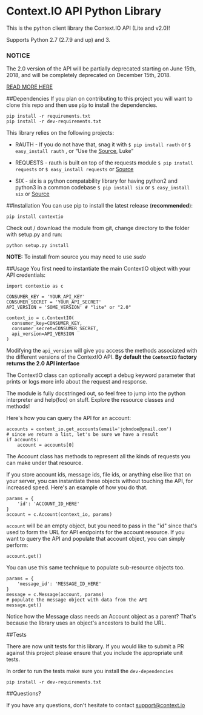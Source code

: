 Context.IO API Python Library
==================================

This is the python client library the Context.IO API (Lite and v2.0)!

Supports Python 2.7 (2.7.9 and up) and 3.

### NOTICE
The 2.0 version of the API will be partially deprecated starting on June 15th, 2018, and will be completely deprecated on December 15th, 2018.

[READ MORE HERE](https://blog.context.io/important-announcement-deprecation-of-2-0-api-8f73488a8c0e)

##Dependencies
If you plan on contributing to this project you will want to clone this repo and then use `pip` to install the dependencies.

    pip install -r requirements.txt
    pip install -r dev-requirements.txt


This library relies on the following projects:

- RAUTH - If you do not have that, snag it with
```$ pip install rauth```
or
```$ easy_install rauth```
, or “Use the [Source](https://github.com/litl/rauth), Luke”

- REQUESTS - rauth is built on top of the requests module
```$ pip install requests```
or
```$ easy_install requests```
or [Source](https://github.com/kennethreitz/requests)

- SIX - six is a python compatability library for having python2 and python3 in a common codebase
```$ pip install six```
or
```$ easy_install six```
or [Source](https://bitbucket.org/gutworth/six)

##Installation
You can use pip to install the latest release (**recommended**):

    pip install contextio

Check out / download the module from git, change directory to the folder with setup.py and run:

    python setup.py install

**NOTE:** To install from source you may need to use *_sudo_*

##Usage
You first need to instantiate the main ContextIO object with your API credentials:

	import contextio as c

    CONSUMER_KEY = 'YOUR_API_KEY'
    CONSUMER_SECRET = 'YOUR_API_SECRET'
    API_VERSION = 'SOME_VERSION' # "lite" or "2.0"

    context_io = c.ContextIO(
      consumer_key=CONSUMER_KEY,
      consumer_secret=CONSUMER_SECRET,
      api_version=API_VERSION
    )

Modifying the `api_version` will give you access the methods associated with the different versions of the ContextIO API.  **By default the `ContextIO` factory returns the 2.0 API interface**

The ContextIO class can optionally accept a debug keyword parameter that prints or logs more info about the request and response.

The module is fully docstringed out, so feel free to jump into the python interpreter and help(foo) on stuff. Explore the resource classes and methods!

Here's how you can query the API for an account:

    accounts = context_io.get_accounts(email='johndoe@gmail.com')
    # since we return a list, let's be sure we have a result
    if accounts:
        account = accounts[0]

The Account class has methods to represent all the kinds of requests you can make under that resource.

If you store account ids, message ids, file ids, or anything else like that on your server, you can instantiate these objects without touching the API, for increased speed. Here's an example of how you do that.

	params = {
		'id': 'ACCOUNT_ID_HERE'
	}
	account = c.Account(context_io, params)

`account` will be an empty object, but you need to pass in the "id" since that's used to form the URL for API endpoints for the account resource. If you want to query the API and populate that account object, you can simply perform:

	account.get()

You can use this same technique to populate sub-resource objects too.

	params = {
		'message_id': 'MESSAGE_ID_HERE'
	}
	message = c.Message(account, params)
	# populate the message object with data from the API
	message.get()

Notice how the Message class needs an Account object as a parent? That's because the library uses an object's ancestors to build the URL.

##Tests

There are now unit tests for this library.  If you would like to submit a PR against this project please ensure that you include the appropriate unit tests.

In order to run the tests make sure you install the `dev-dependencies`

    pip install -r dev-requirements.txt

##Questions?

If you have any questions, don't hesitate to contact support@context.io
